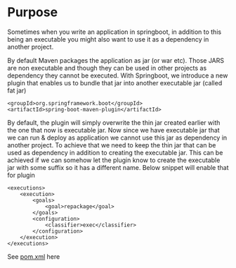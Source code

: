 # Purpose

Sometimes when you write an application in springboot, in addition to this being an executable you might also want to use it as a dependency in another project. 

By default Maven packages the application as jar (or war etc). Those JARS are non executable and though they can be used in other projects as dependency they cannot be executed. With Springboot, we introduce a new plugin that enables us to bundle that jar into another executable jar (called fat jar)

```
<groupId>org.springframework.boot</groupId>
<artifactId>spring-boot-maven-plugin</artifactId>
```

By default, the plugin will simply overwrite the thin jar created earlier with the one that now is executable jar. Now since we have executable jar that we can run & deploy as application we cannot use this jar as dependency in another project. To achieve that we need to keep the thin jar that can be used as dependency in addition to creating the executable jar. This can be achieved if we can somehow let the plugin know to create the executable jar with some suffix so it has a different name. Below snippet will enable that for plugin 

```
<executions>
	<execution>
		<goals>
			<goal>repackage</goal>
		</goals>
		<configuration>
			<classifier>exec</classifier>
		</configuration>
	</execution>
</executions>
```

See [pom.xml](pom.xml) here			



